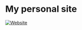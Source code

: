# My personal site

[![Website](https://astro.build/assets/press/astro-icon-light-gradient.svg)](https://nicholasrosdahl.netlify.app/)
